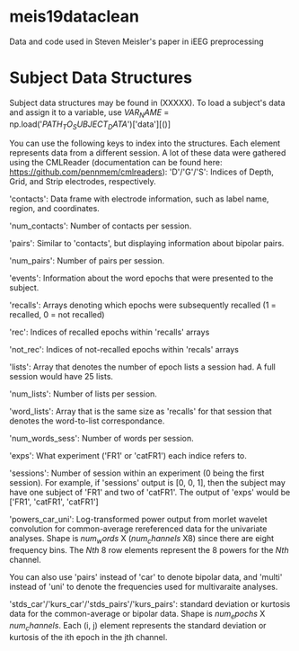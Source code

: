 # meis19dataclean
Data and code used in Steven Meisler's paper in iEEG preprocessing

# Subject Data Structures
Subject data structures may be found in (XXXXX). To load a subject's data and assign it to a variable, use $VAR_NAME$ = np.load('$PATH_TO_SUBJECT_DATA$')['data'][()]

You can use the following keys to index into the structures. Each element represents data from a different session. A lot of these data were gathered using the CMLReader (documentation can be found here: https://github.com/pennmem/cmlreaders):
'D'/'G'/'S': Indices of Depth, Grid, and Strip electrodes, respectively.

'contacts': Data frame with electrode information, such as label name, region, and coordinates.

'num_contacts': Number of contacts per session.

'pairs': Similar to 'contacts', but displaying information about bipolar pairs.

'num_pairs': Number of pairs per session.


'events': Information about the word epochs that were presented to the subject.

'recalls': Arrays denoting which epochs were subsequently recalled (1 = recalled, 0 = not recalled)

'rec': Indices of recalled epochs within 'recalls' arrays

'not_rec': Indices of not-recalled epochs within 'recals' arrays

'lists': Array that denotes the number of epoch lists a session had. A full session would have 25 lists.

'num_lists': Number of lists per session.

'word_lists': Array that is the same size as 'recalls' for that session that denotes the word-to-list correspondance.

'num_words_sess': Number of words per session.


'exps': What experiment ('FR1' or 'catFR1') each indice refers to.

'sessions': Number of session within an experiment (0 being the first session). For example, if 'sessions' output is [0, 0, 1], then the subject may have one subject of 'FR1' and two of 'catFR1'. The output of 'exps' would be ['FR1', 'catFR1', 'catFR1']


'powers_car_uni': Log-transformed power output from morlet wavelet convolution for common-average rereferenced data for the univariate analyses. Shape is $num_words$ X ($num_channels$ X8) since there are eight frequency bins. The *Nth* 8 row elements represent the 8 powers for the *Nth* channel.

You can also use 'pairs' instead of 'car' to denote bipolar data, and 'multi' instead of 'uni' to denote the frequencies used for multivaraite analyses.

'stds_car'/'kurs_car'/'stds_pairs'/'kurs_pairs': standard deviation or kurtosis data for the common-average or bipolar data. Shape is $num_epochs$ X $num_channels$. Each (i, j) element represents the standard deviation or kurtosis of the ith epoch in the jth channel.
